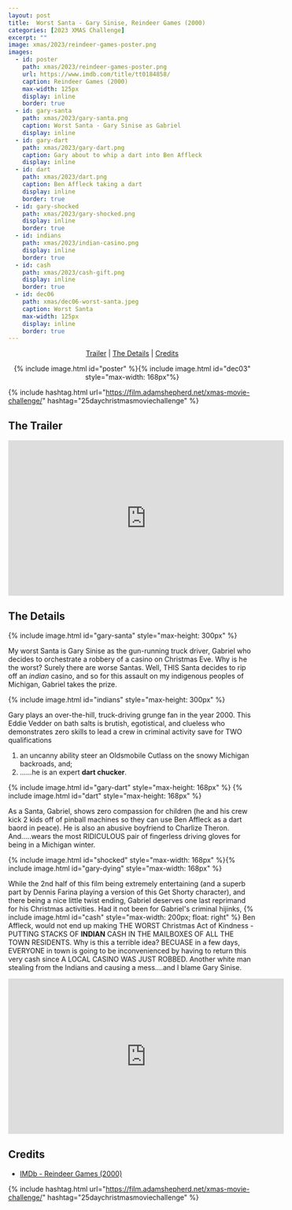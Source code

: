 ```yaml
---
layout: post
title:  Worst Santa - Gary Sinise, Reindeer Games (2000)
categories: [2023 XMAS Challenge]
excerpt: ""
image: xmas/2023/reindeer-games-poster.png
images:
  - id: poster
    path: xmas/2023/reindeer-games-poster.png
    url: https://www.imdb.com/title/tt0184858/
    caption: Reindeer Games (2000)
    max-width: 125px
    display: inline
    border: true
  - id: gary-santa
    path: xmas/2023/gary-santa.png
    caption: Worst Santa - Gary Sinise as Gabriel
    display: inline    
  - id: gary-dart
    path: xmas/2023/gary-dart.png
    caption: Gary about to whip a dart into Ben Affleck
    display: inline
  - id: dart
    path: xmas/2023/dart.png
    caption: Ben Affleck taking a dart
    display: inline
    border: true
  - id: gary-shocked
    path: xmas/2023/gary-shocked.png
    display: inline
    border: true
  - id: indians
    path: xmas/2023/indian-casino.png
    display: inline
    border: true
  - id: cash
    path: xmas/2023/cash-gift.png
    display: inline
    border: true
  - id: dec06
    path: xmas/dec06-worst-santa.jpeg
    caption: Worst Santa
    max-width: 125px
    display: inline
    border: true
---
```


<div style="text-align: center">
  <p><a href="#the-trailer">Trailer</a> | <a href="#the-details">The Details</a> | <a href="#credits">Credits</a></p>
  <p>{% include image.html id="poster" %}{% include image.html id="dec03" style="max-width: 168px"%}</p>
</div>

{% include hashtag.html url="https://film.adamshepherd.net/xmas-movie-challenge/" hashtag="25daychristmasmoviechallenge" %}

## The Trailer 

<div style="text-align: center">
  <iframe width="560" height="315" src="https://www.youtube.com/embed/H52HE4WE4qw?si=FNcgknww-jhDNcgZ" title="YouTube video player" frameborder="0" allow="accelerometer; autoplay; clipboard-write; encrypted-media; gyroscope; picture-in-picture; web-share" allowfullscreen></iframe>
</div>

## The Details

  {% include image.html id="gary-santa" style="max-height: 300px" %}

My worst Santa is Gary Sinise as the gun-running truck driver, Gabriel who decides to orchestrate a robbery of a casino on Christmas Eve. Why is he the worst? Surely there are worse Santas. Well, THIS Santa decides to rip off an _indian_ casino, and so for this assault on my indigenous peoples of Michigan, Gabriel takes the prize. 

{% include image.html id="indians" style="max-height: 300px" %}

Gary plays an over-the-hill, truck-driving grunge fan in the year 2000. This Eddie Vedder on bath salts is brutish, egotistical, and clueless who demonstrates zero skills to lead a crew in criminal activity save for TWO qualifications 

1. an uncanny ability steer an Oldsmobile Cutlass on the snowy Michigan backroads, and;
2. ......he is an expert **dart chucker**.

{% include image.html id="gary-dart" style="max-height: 168px" %}
{% include image.html id="dart" style="max-height: 168px" %}

As a Santa, Gabriel, shows zero compassion for children (he and his crew kick 2 kids off of pinball machines so they can use Ben Affleck as a dart baord in peace). He is also an abusive boyfriend to Charlize Theron. And.....wears the most RIDICULOUS pair of fingerless driving gloves for being in a Michigan winter.

{% include image.html id="shocked" style="max-width: 168px" %}{% include image.html id="gary-dying" style="max-width: 168px" %}
  
While the 2nd half of this film being extremely entertaining (and a superb part by Dennis Farina playing a version of this Get Shorty character), and there being a nice little twist ending, Gabriel deserves one last reprimand for his Christmas activities. Had it not been for Gabriel's criminal hijinks, {% include image.html id="cash" style="max-width: 200px; float: right" %} Ben Affleck, would not end up making THE WORST Christmas Act of Kindness - PUTTING STACKS OF **INDIAN** CASH IN THE MAILBOXES OF ALL THE TOWN RESIDENTS. Why is this a terrible idea? BECUASE in a few days, EVERYONE in town is going to be inconvenienced by having to return this very cash since A LOCAL CASINO WAS JUST ROBBED. Another white man stealing from the Indians and causing a mess....and I blame Gary Sinise.

<iframe width="560" height="315" src="https://www.youtube.com/embed/c_7V6VgIvTY?si=z3X9lMXccQpj_GWl" title="YouTube video player" frameborder="0" allow="accelerometer; autoplay; clipboard-write; encrypted-media; gyroscope; picture-in-picture; web-share" allowfullscreen></iframe>


## Credits

* [IMDb - Reindeer Games (2000)](https://www.imdb.com/title/tt0184858/)


{% include hashtag.html url="https://film.adamshepherd.net/xmas-movie-challenge/" hashtag="25daychristmasmoviechallenge" %}

<p>&nbsp;</p>

